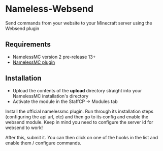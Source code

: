 # Nameless-Websend
Send commands from your website to your Minecraft server using the Websend plugin

## Requirements
- NamelessMC version 2 pre-release 13+
- [NamelessMC plugin](https://www.spigotmc.org/resources/nameless-plugin-for-v2.59032/)

## Installation
- Upload the contents of the **upload** directory straight into your NamelessMC installation's directory
- Activate the module in the StaffCP -> Modules tab

Install the official namelessmc plugin. Run through its installation steps (configuring the api url, etc) and then go to its config and enable the websend module. Keep in mind you need to configure the server id for websend to work!

After this, submit it. You can then click on one of the hooks in the list and enable them / configure commands.
